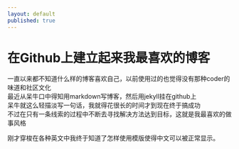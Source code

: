 ```yaml
---
layout: default
published: true
---
```


# 在Github上建立起来我最喜欢的博客

一直以来都不知道什么样的博客喜欢自己，以前使用过的也觉得没有那种coder的味道和社区文化  
最近从呆牛口中得知用markdown写博客，然后用jekyll挂在github上  
呆牛就这么轻描淡写一句话，我就得花很长的时间才到现在终于搞成功  
不过在只有一条线索的过程中不断去寻找解决方法达到目标，这就是我最喜欢的做事风格  

刚才穿梭在各种英文中我终于知道了怎样使用模版使得中文可以被正常显示。